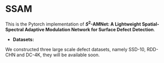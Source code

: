# SSAM

This is the Pytorch implementation of **$S^2$-AMNet: A Lightweight Spatial-Spectral Adaptive Modulation Network for Surface Defect Detection**.

- **Datasets:**

We constructed three large scale defect datasets, namely SSD-10, RDD-CHN and DC-4K, they will be available soon.

